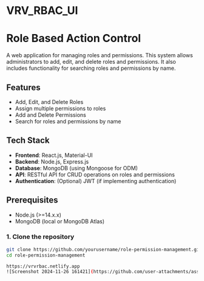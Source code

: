# VRV_RBAC_UI
# Role Based Action Control

A web application for managing roles and permissions. This system allows administrators to add, edit, and delete roles and permissions. It also includes functionality for searching roles and permissions by name.

## Features
- Add, Edit, and Delete Roles
- Assign multiple permissions to roles
- Add and Delete Permissions
- Search for roles and permissions by name

## Tech Stack
- **Frontend**: React.js, Material-UI
- **Backend**: Node.js, Express.js
- **Database**: MongoDB (using Mongoose for ODM)
- **API**: RESTful API for CRUD operations on roles and permissions
- **Authentication**: (Optional) JWT (if implementing authentication)

## Prerequisites
- Node.js (>=14.x.x)
- MongoDB (local or MongoDB Atlas)



### 1. Clone the repository
```bash
git clone https://github.com/yourusername/role-permission-management.git
cd role-permission-management

https://vrvrbac.netlify.app
![Screenshot 2024-11-26 161421](https://github.com/user-attachments/assets/739ed612-2143-4ca5-94ad-382aa094f772)
